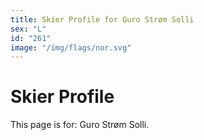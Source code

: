 ```yaml
---
title: Skier Profile for Guro Strøm Solli
sex: "L"
id: "261"
image: "/img/flags/nor.svg" 
---
```


# Skier Profile

This page is for: Guro Strøm Solli.
    